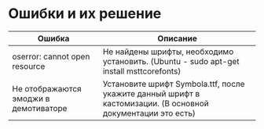 # Ошибки и их решение

| Ошибка | Описание |
| -------- | ---------|
| oserror: cannot open resource | Не найдены шрифты, необходимо установить. (Ubuntu - sudo apt-get install msttcorefonts)
| Не отображаются эмоджи в демотиваторе | Установите шрифт Symbola.ttf, после укажите данный шрифт в кастомизации. (В основной документации это есть)
